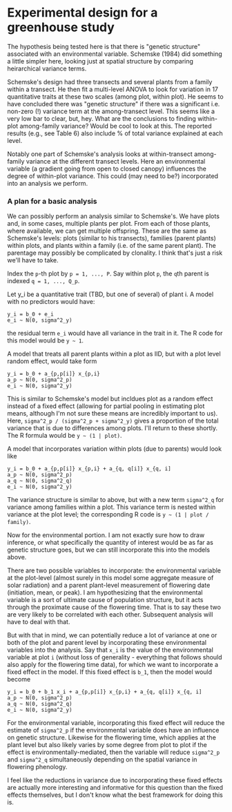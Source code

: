 # Experimental design for a greenhouse study

The hypothesis being tested here is that there is "genetic structure" associated with an environmental variable. Schemske (1984) did something a little simpler here, looking just at spatial structure by comparing heirarchical variance terms.

Schemske's design had three transects and several plants from a family within a transect. He then fit a multi-level ANOVA to look for variation in 17 quantitative traits at these two scales (among plot, within plot). He seems to have concluded there was "genetic structure" if there was a significant i.e. non-zero (!) variance term at the among-transect level. This seems like a very low bar to clear, but, hey. What are the conclusions to finding within-plot among-family variance? Would be cool to look at this. The reported results (e.g., see Table 6) also include % of total variance explained at each level.

Notably one part of Schemske's analysis looks at within-transect among-family variance at the different transect levels. Here an environmental variable (a gradient going from open to closed canopy) influences the degree of within-plot variance. This could (may need to be?) incorporated into an analysis we perform.

### A plan for a basic analysis

We can possibly perform an analysis similar to Schemske's. We have plots and, in some cases, multiple plants per plot. From each of those plants, where available, we can get multiple offspring. These are the same as Schemske's levels: plots (similar to his transects), families (parent plants) within plots, and plants within a family (i.e. of the same parent plant). The parentage may possibly be complicated by clonality. I think that's just a risk we'll have to take.

Index the `p`-th plot by `p = 1, ..., P`. Say within plot `p`, the `q`th parent is indexed `q = 1, ..., Q_p`. 

Let y_i be a quantitative trait (TBD, but one of several) of plant i. A model with no predictors would have:

```
y_i = b_0 + e_i
e_i ~ N(0, sigma^2_y)
```

the residual term `e_i` would have all variance in the trait in it. The R code for this model would be `y ~ 1`.

A model that treats all parent plants within a plot as IID, but with a plot level random effect, would take form

```
y_i = b_0 + a_{p,p[i]} x_{p,i}
a_p ~ N(0, sigma^2_p)
e_i ~ N(0, sigma^2_y)
```

This is similar to Schemske's model but incldues plot as a random effect instead of a fixed effect (allowing for partial pooling in estimating plot means, although I'm not sure these means are incredibly important to us). Here, `sigma^2_p / (sigma^2_p + sigma^2_y)` gives a proportion of the total variance that is due to differences among plots. I'll return to these shortly. The R formula would be `y ~ (1 | plot)`.

A model that incorporates variation within plots (due to parents) would look like

```
y_i = b_0 + a_{p,p[i]} x_{p,i} + a_{q, q[i]} x_{q, i]
a_p ~ N(0, sigma^2_p)
a_q ~ N(0, sigma^2_q)
e_i ~ N(0, sigma^2_y)
```

The variance structure is similar to above, but with a new term `sigma^2_q` for variance among families within a plot. This variance term is nested within variance at the plot level; the corresponding R code is `y ~ (1 | plot / family)`. 

Now for the environmental portion. I am not exactly sure how to draw inference, or what specifically the quantity of interest would be as far as genetic structure goes, but we can still incorporate this into the models above. 

There are two possible variables to incorporate: the environmental variable at the plot-level (almost surely in this model some aggregate measure of solar radiation) and a parent plant-level measurement of flowering date (initiation, mean, or peak). I am hypothesizing that the environmental variable is a sort of ultimate cause of population structure, but it acts through the proximate cause of the flowering time. That is to say these two are very likely to be correlated with each other. Subsequent analysis will have to deal with that.

But with that in mind, we can potentially reduce a lot of variance at one or both of the plot and parent level by incorporating these environmental variables into the analysis. Say that `x_i` is the value of the environmental variable at plot `i` (without loss of generality - everything that follows should also apply for the flowering time data), for which we want to incorporate a fixed effect in the model. If this fixed effect is `b_1`, then the model would become

```
y_i = b_0 + b_1 x_i + a_{p,p[i]} x_{p,i} + a_{q, q[i]} x_{q, i]
a_p ~ N(0, sigma^2_p)
a_q ~ N(0, sigma^2_q)
e_i ~ N(0, sigma^2_y)
```

For the environmental variable, incorporating this fixed effect will reduce the estimate of `sigma^2_p` if the environmental variable does have an influence on genetic structure. Likewise for the flowering time, which applies at the plant level but also likely varies by some degree from plot to plot if the effect is environmentally-mediated, then the variable will reduce `sigma^2_p` and `sigma^2_q` simultaneously depending on the spatial variance in flowering phenology.

I feel like the reductions in variance due to incorporating these fixed effects are actually more interesting and informative for this question than the fixed effects themselves, but I don't know what the best framework for doing this is. 
